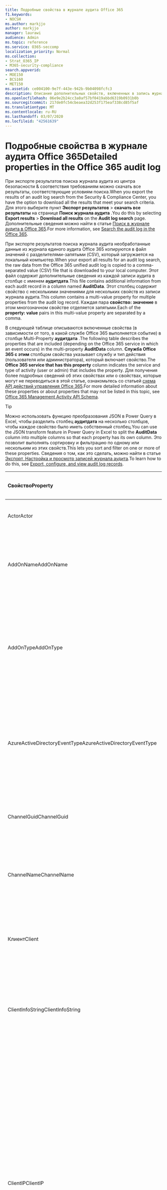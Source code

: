```yaml
---
title: Подробные свойства в журнале аудита Office 365
f1.keywords:
- NOCSH
ms.author: markjjo
author: markjjo
manager: laurawi
audience: Admin
ms.topic: reference
ms.service: O365-seccomp
localization_priority: Normal
ms.collection:
- Strat_O365_IP
- M365-security-compliance
search.appverid:
- MOE150
- BCS160
- MET150
ms.assetid: ce004100-9e7f-443e-942b-9b04098fcfc3
description: Описание дополнительных свойств, включенных в запись журнала аудита Office 365.
ms.openlocfilehash: 06e9e2b24cc3a0af57bf0419abbd6319b0931b0b
ms.sourcegitcommit: 217de0fc54cbeaea32d253f175eaf338cd85f5af
ms.translationtype: MT
ms.contentlocale: ru-RU
ms.lasthandoff: 03/07/2020
ms.locfileid: "42561639"
---
```

# <a name="detailed-properties-in-the-office-365-audit-log"></a><span data-ttu-id="5aa29-103">Подробные свойства в журнале аудита Office 365</span><span class="sxs-lookup"><span data-stu-id="5aa29-103">Detailed properties in the Office 365 audit log</span></span>

<span data-ttu-id="5aa29-104">При экспорте результатов поиска журнала аудита из центра безопасности & соответствия требованиям можно скачать все результаты, соответствующие условиям поиска.</span><span class="sxs-lookup"><span data-stu-id="5aa29-104">When you export the results of an audit log search from the Security & Compliance Center, you have the option to download all the results that meet your search criteria.</span></span> <span data-ttu-id="5aa29-105">Для этого выберите пункт **Экспорт результатов** \> **скачать все результаты** на странице **Поиск журнала аудита** .</span><span class="sxs-lookup"><span data-stu-id="5aa29-105">You do this by selecting **Export results** \> **Download all results** on the **Audit log search** page.</span></span> <span data-ttu-id="5aa29-106">Дополнительные сведения можно найти в статье [Поиск в журнале аудита в Office 365](search-the-audit-log-in-security-and-compliance.md).</span><span class="sxs-lookup"><span data-stu-id="5aa29-106">For more information, see [Search the audit log in the Office 365](search-the-audit-log-in-security-and-compliance.md).</span></span>
  
 <span data-ttu-id="5aa29-107">При экспорте результатов поиска журнала аудита необработанные данные из журнала единого аудита Office 365 копируются в файл значений с разделителями-запятыми (CSV), который загружается на локальный компьютер.</span><span class="sxs-lookup"><span data-stu-id="5aa29-107">When your export all results for an audit log search, the raw data from the Office 365 unified audit log is copied to a comma-separated value (CSV) file that is downloaded to your local computer.</span></span> <span data-ttu-id="5aa29-108">Этот файл содержит дополнительные сведения из каждой записи аудита в столбце с именем **аудитдата**.</span><span class="sxs-lookup"><span data-stu-id="5aa29-108">This file contains additional information from each audit record in a column named **AuditData**.</span></span> <span data-ttu-id="5aa29-109">Этот столбец содержит свойство с несколькими значениями для нескольких свойств из записи журнала аудита.</span><span class="sxs-lookup"><span data-stu-id="5aa29-109">This column contains a multi-value property for multiple properties from the audit log record.</span></span> <span data-ttu-id="5aa29-110">Каждая пара **свойство: значение** в этом многозначном свойстве отделяется запятыми.</span><span class="sxs-lookup"><span data-stu-id="5aa29-110">Each of the **property: value** pairs in this multi-value property are separated by a comma.</span></span> 
  
<span data-ttu-id="5aa29-111">В следующей таблице описываются включенные свойства (в зависимости от того, в какой службе Office 365 выполняется событие) в столбце Multi-Property **аудитдата** .</span><span class="sxs-lookup"><span data-stu-id="5aa29-111">The following table describes the properties that are included (depending on the Office 365 service in which an event occurs) in the multi-property **AuditData** column.</span></span> <span data-ttu-id="5aa29-112">**Служба Office 365 с этим** столбцом свойства указывает службу и тип действия (пользователя или администратора), который включает свойство.</span><span class="sxs-lookup"><span data-stu-id="5aa29-112">The **Office 365 service that has this property** column indicates the service and type of activity (user or admin) that includes the property.</span></span> <span data-ttu-id="5aa29-113">Для получения более подробных сведений об этих свойствах или о свойствах, которые могут не переводиться в этой статье, ознакомьтесь со статьей [схема API действий управления Office 365](https://go.microsoft.com/fwlink/p/?LinkId=717993).</span><span class="sxs-lookup"><span data-stu-id="5aa29-113">For more detailed information about these properties or about properties that may not be listed in this topic, see [Office 365 Management Activity API Schema](https://go.microsoft.com/fwlink/p/?LinkId=717993).</span></span>
  
> [!TIP]
> <span data-ttu-id="5aa29-114">Можно использовать функцию преобразования JSON в Power Query в Excel, чтобы разделить столбец **аудитдата** на несколько столбцов, чтобы каждое свойство было иметь собственный столбец.</span><span class="sxs-lookup"><span data-stu-id="5aa29-114">You can use the JSON transform feature in Power Query in Excel to split the **AuditData** column into multiple columns so that each property has its own column.</span></span> <span data-ttu-id="5aa29-115">Это позволит выполнять сортировку и фильтрацию по одному или нескольким из этих свойств.</span><span class="sxs-lookup"><span data-stu-id="5aa29-115">This lets you sort and filter on one or more of these properties.</span></span> <span data-ttu-id="5aa29-116">Сведения о том, как это сделать, можно найти в статье [Экспорт, Настройка и просмотр записей журнала аудита](export-view-audit-log-records.md).</span><span class="sxs-lookup"><span data-stu-id="5aa29-116">To learn how to do this, see [Export, configure, and view audit log records](export-view-audit-log-records.md).</span></span> 
  
|<span data-ttu-id="5aa29-117">**Свойство**</span><span class="sxs-lookup"><span data-stu-id="5aa29-117">**Property**</span></span>|<span data-ttu-id="5aa29-118">**Описание**</span><span class="sxs-lookup"><span data-stu-id="5aa29-118">**Description**</span></span>|<span data-ttu-id="5aa29-119">**Служба Office 365 с этим свойством**</span><span class="sxs-lookup"><span data-stu-id="5aa29-119">**Office 365 service that has this property**</span></span>|
|:-----|:-----|:-----|
|<span data-ttu-id="5aa29-120">Actor</span><span class="sxs-lookup"><span data-stu-id="5aa29-120">Actor</span></span>|<span data-ttu-id="5aa29-121">Учетная запись пользователя или службы, которая выполнила действие.</span><span class="sxs-lookup"><span data-stu-id="5aa29-121">The user or service account that performed the action.</span></span>|<span data-ttu-id="5aa29-122">Azure Active Directory</span><span class="sxs-lookup"><span data-stu-id="5aa29-122">Azure Active Directory</span></span>|
|<span data-ttu-id="5aa29-123">AddOnName</span><span class="sxs-lookup"><span data-stu-id="5aa29-123">AddOnName</span></span>|<span data-ttu-id="5aa29-124">Имя надстройки, которая была добавлена, удалена или обновлена в команде.</span><span class="sxs-lookup"><span data-stu-id="5aa29-124">The name of an add-on that was added, removed, or updated in a team.</span></span> <span data-ttu-id="5aa29-125">Тип надстроек в Microsoft Teams — это Bot, соединитель или вкладка.</span><span class="sxs-lookup"><span data-stu-id="5aa29-125">The type of add-ons in Microsoft Teams is a bot, a connector, or a tab.</span></span>|<span data-ttu-id="5aa29-126">Microsoft Teams</span><span class="sxs-lookup"><span data-stu-id="5aa29-126">Microsoft Teams</span></span>|
|<span data-ttu-id="5aa29-127">AddOnType</span><span class="sxs-lookup"><span data-stu-id="5aa29-127">AddOnType</span></span>|<span data-ttu-id="5aa29-128">Тип надстройки, которая была добавлена, удалена или обновлена в команде.</span><span class="sxs-lookup"><span data-stu-id="5aa29-128">The type of an add-on that was added, removed, or updated in a team.</span></span> <span data-ttu-id="5aa29-129">Следующие значения указывают тип надстройки.</span><span class="sxs-lookup"><span data-stu-id="5aa29-129">The following values indicate the type of add-on.</span></span>  <br/> <span data-ttu-id="5aa29-130">**1** — указывает на Bot.</span><span class="sxs-lookup"><span data-stu-id="5aa29-130">**1** - Indicates a bot.</span></span><br/> <span data-ttu-id="5aa29-131">**2** — указывает на соединитель.</span><span class="sxs-lookup"><span data-stu-id="5aa29-131">**2** - Indicates a connector.</span></span><br/> <span data-ttu-id="5aa29-132">**3** — указывает на вкладку.</span><span class="sxs-lookup"><span data-stu-id="5aa29-132">**3** - Indicates a tab.</span></span>|<span data-ttu-id="5aa29-133">Microsoft Teams</span><span class="sxs-lookup"><span data-stu-id="5aa29-133">Microsoft Teams</span></span>|
|<span data-ttu-id="5aa29-134">AzureActiveDirectoryEventType</span><span class="sxs-lookup"><span data-stu-id="5aa29-134">AzureActiveDirectoryEventType</span></span>|<span data-ttu-id="5aa29-135">Тип события Azure Active Directory.</span><span class="sxs-lookup"><span data-stu-id="5aa29-135">The type of Azure Active Directory event.</span></span> <span data-ttu-id="5aa29-136">Следующие значения указывают тип события.</span><span class="sxs-lookup"><span data-stu-id="5aa29-136">The following values indicate the type of event.</span></span>  <br/> <span data-ttu-id="5aa29-137">**0** — указывает на событие входа в учетную запись.</span><span class="sxs-lookup"><span data-stu-id="5aa29-137">**0** - Indicates an account login event.</span></span><br/> <span data-ttu-id="5aa29-138">**1** — указывает на событие безопасности приложения Azure.</span><span class="sxs-lookup"><span data-stu-id="5aa29-138">**1** - Indicates an Azure application security event.</span></span>|<span data-ttu-id="5aa29-139">Azure Active Directory</span><span class="sxs-lookup"><span data-stu-id="5aa29-139">Azure Active Directory</span></span>|
|<span data-ttu-id="5aa29-140">ChannelGuid</span><span class="sxs-lookup"><span data-stu-id="5aa29-140">ChannelGuid</span></span>|<span data-ttu-id="5aa29-141">Идентификатор канала Microsoft Teams.</span><span class="sxs-lookup"><span data-stu-id="5aa29-141">The ID of a Microsoft Teams channel.</span></span> <span data-ttu-id="5aa29-142">Команда, в которой находится канал, определена свойствами **теамнаме** и **теамгуид** .</span><span class="sxs-lookup"><span data-stu-id="5aa29-142">The team that the channel is located in is identified by the **TeamName** and **TeamGuid** properties.</span></span>|<span data-ttu-id="5aa29-143">Microsoft Teams</span><span class="sxs-lookup"><span data-stu-id="5aa29-143">Microsoft Teams</span></span>|
|<span data-ttu-id="5aa29-144">ChannelName</span><span class="sxs-lookup"><span data-stu-id="5aa29-144">ChannelName</span></span>|<span data-ttu-id="5aa29-145">Имя канала Microsoft Teams.</span><span class="sxs-lookup"><span data-stu-id="5aa29-145">The name of a Microsoft Teams channel.</span></span> <span data-ttu-id="5aa29-146">Команда, в которой находится канал, определена свойствами **теамнаме** и **теамгуид** .</span><span class="sxs-lookup"><span data-stu-id="5aa29-146">The team that the channel is located in is identified by the **TeamName** and **TeamGuid** properties.</span></span>|<span data-ttu-id="5aa29-147">Microsoft Teams</span><span class="sxs-lookup"><span data-stu-id="5aa29-147">Microsoft Teams</span></span>|
|<span data-ttu-id="5aa29-148">Клиент</span><span class="sxs-lookup"><span data-stu-id="5aa29-148">Client</span></span>|<span data-ttu-id="5aa29-149">Клиентское устройство, ОС устройства и браузер устройства, используемый для события входа (например, Nokia Lumia 920; Windows Phone 8; IE Mobile 11).</span><span class="sxs-lookup"><span data-stu-id="5aa29-149">The client device, the device OS, and the device browser used for the login event (for example, Nokia Lumia 920; Windows Phone 8; IE Mobile 11).</span></span>|<span data-ttu-id="5aa29-150">Azure Active Directory</span><span class="sxs-lookup"><span data-stu-id="5aa29-150">Azure Active Directory</span></span>|
|<span data-ttu-id="5aa29-151">ClientInfoString</span><span class="sxs-lookup"><span data-stu-id="5aa29-151">ClientInfoString</span></span>|<span data-ttu-id="5aa29-152">Сведения о почтовом клиенте, который использовался для выполнения операции (например, версия браузера, версия Outlook и сведения о мобильном устройстве)</span><span class="sxs-lookup"><span data-stu-id="5aa29-152">Information about the email client that was used to perform the operation, such as a browser version, Outlook version, and mobile device information</span></span>|<span data-ttu-id="5aa29-153">Exchange (действие почтового ящика)</span><span class="sxs-lookup"><span data-stu-id="5aa29-153">Exchange (mailbox activity)</span></span>|
|<span data-ttu-id="5aa29-154">ClientIP</span><span class="sxs-lookup"><span data-stu-id="5aa29-154">ClientIP</span></span>|<span data-ttu-id="5aa29-155">IP-адрес устройства, которое использовалось при регистрации действия в журнале.</span><span class="sxs-lookup"><span data-stu-id="5aa29-155">The IP address of the device that was used when the activity was logged.</span></span> <span data-ttu-id="5aa29-156">IP-адрес отображается в формате адреса IPv4 или IPv6.</span><span class="sxs-lookup"><span data-stu-id="5aa29-156">The IP address is displayed in either an IPv4 or IPv6 address format.</span></span><br/><br/> <span data-ttu-id="5aa29-157">Для некоторых служб значение, отображаемое в этом свойстве, может быть IP-адресом доверенного приложения (например, веб-приложений Office), обращающегося в службу от имени пользователя, а не IP-адресом устройства пользователя, выполнившего действие.</span><span class="sxs-lookup"><span data-stu-id="5aa29-157">For some services, the value displayed in this property might be the IP address for a trusted application (for example, Office on the web apps) calling into the service on behalf of a user and not the IP address of the device used by person who performed the activity.</span></span> <br/><br/><span data-ttu-id="5aa29-158">Кроме того, для действий администратора (или действий, выполняемых системной учетной записью) для событий, связанных с Azure Active Directory, этот IP-адрес не записывается `null`, а свойство клиентип имеет значение.</span><span class="sxs-lookup"><span data-stu-id="5aa29-158">Also, for admin activity (or activity performed by a system account) for Azure Active Directory-related events, the IP address isn't logged and the value for the ClientIP property is `null`.</span></span> |<span data-ttu-id="5aa29-159">Azure Active Directory, Exchange, SharePoint</span><span class="sxs-lookup"><span data-stu-id="5aa29-159">Azure Active Directory, Exchange, SharePoint</span></span>|
|<span data-ttu-id="5aa29-160">CreationTime</span><span class="sxs-lookup"><span data-stu-id="5aa29-160">CreationTime</span></span>|<span data-ttu-id="5aa29-161">Дата и время выполнения действия пользователем в формате UTC.</span><span class="sxs-lookup"><span data-stu-id="5aa29-161">The date and time in Coordinated Universal Time (UTC) when the user performed the activity.</span></span>|<span data-ttu-id="5aa29-162">Все</span><span class="sxs-lookup"><span data-stu-id="5aa29-162">All</span></span>|
|<span data-ttu-id="5aa29-163">DestinationFileExtension</span><span class="sxs-lookup"><span data-stu-id="5aa29-163">DestinationFileExtension</span></span>|<span data-ttu-id="5aa29-164">Расширение скопированного или перемещенного файла.</span><span class="sxs-lookup"><span data-stu-id="5aa29-164">The file extension of a file that is copied or moved.</span></span> <span data-ttu-id="5aa29-165">Это свойство отображается только для действий пользователя Филекопиед и Филемовед.</span><span class="sxs-lookup"><span data-stu-id="5aa29-165">This property is displayed only for the FileCopied and FileMoved user activities.</span></span>|<span data-ttu-id="5aa29-166">SharePoint</span><span class="sxs-lookup"><span data-stu-id="5aa29-166">SharePoint</span></span>|
|<span data-ttu-id="5aa29-167">DestinationFileName</span><span class="sxs-lookup"><span data-stu-id="5aa29-167">DestinationFileName</span></span>|<span data-ttu-id="5aa29-168">Имя файла копируется или перемещается.</span><span class="sxs-lookup"><span data-stu-id="5aa29-168">The name of the file is copied or moved.</span></span> <span data-ttu-id="5aa29-169">Это свойство отображается только для действий Филекопиед и Филемовед.</span><span class="sxs-lookup"><span data-stu-id="5aa29-169">This property is displayed only for the FileCopied and FileMoved actions.</span></span>|<span data-ttu-id="5aa29-170">SharePoint</span><span class="sxs-lookup"><span data-stu-id="5aa29-170">SharePoint</span></span>|
|<span data-ttu-id="5aa29-171">DestinationRelativeUrl</span><span class="sxs-lookup"><span data-stu-id="5aa29-171">DestinationRelativeUrl</span></span>|<span data-ttu-id="5aa29-172">URL-адрес конечной папки, в которую копируется или перемещается файл.</span><span class="sxs-lookup"><span data-stu-id="5aa29-172">The URL of the destination folder where a file is copied or moved.</span></span> <span data-ttu-id="5aa29-173">Сочетание значений для свойства **SiteUrl**, **дестинатионрелативеурл**и **Дестинатионфиленаме** совпадает со значением свойства **ObjectID** , которое представляет собой полный путь к файлу, который был скопирован.</span><span class="sxs-lookup"><span data-stu-id="5aa29-173">The combination of the values for the **SiteURL**, the **DestinationRelativeURL**, and the **DestinationFileName** property is the same as the value for the **ObjectID** property, which is the full path name for the file that was copied.</span></span> <span data-ttu-id="5aa29-174">Это свойство отображается только для действий пользователя Филекопиед и Филемовед.</span><span class="sxs-lookup"><span data-stu-id="5aa29-174">This property is displayed only for the FileCopied and FileMoved user activities.</span></span>|<span data-ttu-id="5aa29-175">SharePoint</span><span class="sxs-lookup"><span data-stu-id="5aa29-175">SharePoint</span></span>|
|<span data-ttu-id="5aa29-176">EventSource</span><span class="sxs-lookup"><span data-stu-id="5aa29-176">EventSource</span></span>|<span data-ttu-id="5aa29-177">Определяет, произошло ли событие в SharePoint.</span><span class="sxs-lookup"><span data-stu-id="5aa29-177">Identifies that an event occurred in SharePoint.</span></span> <span data-ttu-id="5aa29-178">Возможные значения: **SharePoint** и **ObjectModel**.</span><span class="sxs-lookup"><span data-stu-id="5aa29-178">Possible values are **SharePoint** and **ObjectModel**.</span></span>|<span data-ttu-id="5aa29-179">SharePoint</span><span class="sxs-lookup"><span data-stu-id="5aa29-179">SharePoint</span></span>|
|<span data-ttu-id="5aa29-180">ExternalAccess</span><span class="sxs-lookup"><span data-stu-id="5aa29-180">ExternalAccess</span></span>|<span data-ttu-id="5aa29-181">Для действий администратора Exchange указывает, был ли командлет запущен пользователем в Организации, сотрудником центра обработки данных Майкрософт или учетной записью службы центра обработки данных или полномочным администратором.</span><span class="sxs-lookup"><span data-stu-id="5aa29-181">For Exchange admin activity, specifies whether the cmdlet was run by a user in your organization, by Microsoft datacenter personnel or a datacenter service account, or by a delegated administrator.</span></span> <span data-ttu-id="5aa29-182">Значение **False** означает, что командлет был запущен пользователем в вашей организации.</span><span class="sxs-lookup"><span data-stu-id="5aa29-182">The value **False** indicates that the cmdlet was run by someone in your organization.</span></span> <span data-ttu-id="5aa29-183">Значение **True** значит, что командлет запустили сотрудник центра данных Майкрософт, учетная запись службы центра данных или полномочный администратор.</span><span class="sxs-lookup"><span data-stu-id="5aa29-183">The value **True** indicates that the cmdlet was run by datacenter personnel, a datacenter service account, or a delegated administrator.</span></span>  <br/> <span data-ttu-id="5aa29-184">Для действия почтовых ящиков Exchange указывает, был ли доступ к почтовому ящику пользователю за пресроком вашей организации.</span><span class="sxs-lookup"><span data-stu-id="5aa29-184">For Exchange mailbox activity, specifies whether a mailbox was accessed by a user outside your organization.</span></span>|<span data-ttu-id="5aa29-185">Exchange</span><span class="sxs-lookup"><span data-stu-id="5aa29-185">Exchange</span></span>|
|<span data-ttu-id="5aa29-186">ExtendedProperties</span><span class="sxs-lookup"><span data-stu-id="5aa29-186">ExtendedProperties</span></span>|<span data-ttu-id="5aa29-187">Расширенные свойства для события Azure Active Directory.</span><span class="sxs-lookup"><span data-stu-id="5aa29-187">The extended properties for an Azure Active Directory event.</span></span>|<span data-ttu-id="5aa29-188">Azure Active Directory</span><span class="sxs-lookup"><span data-stu-id="5aa29-188">Azure Active Directory</span></span>|
|<span data-ttu-id="5aa29-189">ID</span><span class="sxs-lookup"><span data-stu-id="5aa29-189">ID</span></span>|<span data-ttu-id="5aa29-190">Идентификатор записи отчета.</span><span class="sxs-lookup"><span data-stu-id="5aa29-190">The ID of the report entry.</span></span> <span data-ttu-id="5aa29-191">ИДЕНТИФИКАТОР уникально идентифицирует запись отчета.</span><span class="sxs-lookup"><span data-stu-id="5aa29-191">The ID uniquely identifies the report entry.</span></span>|<span data-ttu-id="5aa29-192">Все</span><span class="sxs-lookup"><span data-stu-id="5aa29-192">All</span></span>|
|<span data-ttu-id="5aa29-193">InternalLogonType</span><span class="sxs-lookup"><span data-stu-id="5aa29-193">InternalLogonType</span></span>|<span data-ttu-id="5aa29-194">Зарезервировано для внутреннего использования.</span><span class="sxs-lookup"><span data-stu-id="5aa29-194">Reserved for internal use.</span></span>|<span data-ttu-id="5aa29-195">Exchange (действие почтового ящика)</span><span class="sxs-lookup"><span data-stu-id="5aa29-195">Exchange (mailbox activity)</span></span>|
|<span data-ttu-id="5aa29-196">ItemType</span><span class="sxs-lookup"><span data-stu-id="5aa29-196">ItemType</span></span>|<span data-ttu-id="5aa29-197">Тип объекта, который был открыт или изменен.</span><span class="sxs-lookup"><span data-stu-id="5aa29-197">The type of object that was accessed or modified.</span></span> <span data-ttu-id="5aa29-198">Возможные значения: **файл**, **Папка**, **веб**, **сайт**, **клиент**и **DocumentLibrary**.</span><span class="sxs-lookup"><span data-stu-id="5aa29-198">Possible values include **File**, **Folder**, **Web**, **Site**, **Tenant**, and **DocumentLibrary**.</span></span>|<span data-ttu-id="5aa29-199">SharePoint</span><span class="sxs-lookup"><span data-stu-id="5aa29-199">SharePoint</span></span>|
|<span data-ttu-id="5aa29-200">LoginStatus</span><span class="sxs-lookup"><span data-stu-id="5aa29-200">LoginStatus</span></span>|<span data-ttu-id="5aa29-201">Определяет ошибки входа в систему, которые могут быть выполнены.</span><span class="sxs-lookup"><span data-stu-id="5aa29-201">Identifies login failures that might have occurred.</span></span>|<span data-ttu-id="5aa29-202">Azure Active Directory</span><span class="sxs-lookup"><span data-stu-id="5aa29-202">Azure Active Directory</span></span>|
|<span data-ttu-id="5aa29-203">LogonType</span><span class="sxs-lookup"><span data-stu-id="5aa29-203">LogonType</span></span>|<span data-ttu-id="5aa29-204">Тип доступа к почтовому ящику.</span><span class="sxs-lookup"><span data-stu-id="5aa29-204">The type of mailbox access.</span></span> <span data-ttu-id="5aa29-205">Следующие значения указывают тип пользователя, получившего доступ к почтовому ящику.</span><span class="sxs-lookup"><span data-stu-id="5aa29-205">The following values indicate the type of user who accessed the mailbox.</span></span>  <br/><br/> <span data-ttu-id="5aa29-206">**0** — указывает на владельца почтового ящика.</span><span class="sxs-lookup"><span data-stu-id="5aa29-206">**0** - Indicates a mailbox owner.</span></span><br/> <span data-ttu-id="5aa29-207">**1** — указывает на администратора.</span><span class="sxs-lookup"><span data-stu-id="5aa29-207">**1** - Indicates an administrator.</span></span><br/> <span data-ttu-id="5aa29-208">**2** — указывает на делегат.</span><span class="sxs-lookup"><span data-stu-id="5aa29-208">**2** - Indicates a delegate.</span></span> <br/><span data-ttu-id="5aa29-209">**3** — указывает транспортную службу в центре обработки данных Майкрософт.</span><span class="sxs-lookup"><span data-stu-id="5aa29-209">**3** - Indicates the transport service in the Microsoft datacenter.</span></span><br/> <span data-ttu-id="5aa29-210">**4** — указывает учетную запись службы в центре обработки данных Майкрософт.</span><span class="sxs-lookup"><span data-stu-id="5aa29-210">**4** - Indicates a   service account in the Microsoft datacenter.</span></span> <br/><span data-ttu-id="5aa29-211">**6** указывает на делегированного администратора.</span><span class="sxs-lookup"><span data-stu-id="5aa29-211">**6** - Indicates a delegated administrator.</span></span>|<span data-ttu-id="5aa29-212">Exchange (действие почтового ящика)</span><span class="sxs-lookup"><span data-stu-id="5aa29-212">Exchange (mailbox activity)</span></span>|
|<span data-ttu-id="5aa29-213">MailboxGuid</span><span class="sxs-lookup"><span data-stu-id="5aa29-213">MailboxGuid</span></span>|<span data-ttu-id="5aa29-214">GUID почтового ящика Exchange, к которому получен доступ.</span><span class="sxs-lookup"><span data-stu-id="5aa29-214">The Exchange GUID of the mailbox that was accessed.</span></span>|<span data-ttu-id="5aa29-215">Exchange (действие почтового ящика)</span><span class="sxs-lookup"><span data-stu-id="5aa29-215">Exchange (mailbox activity)</span></span>|
|<span data-ttu-id="5aa29-216">MailboxOwnerUPN</span><span class="sxs-lookup"><span data-stu-id="5aa29-216">MailboxOwnerUPN</span></span>|<span data-ttu-id="5aa29-217">Адрес электронной почты пользователя, владеющего почтовым ящиком, к которому получен доступ.</span><span class="sxs-lookup"><span data-stu-id="5aa29-217">The email address of the person who owns the mailbox that was accessed.</span></span>|<span data-ttu-id="5aa29-218">Exchange (действие почтового ящика)</span><span class="sxs-lookup"><span data-stu-id="5aa29-218">Exchange (mailbox activity)</span></span>|
|<span data-ttu-id="5aa29-219">"Участники"</span><span class="sxs-lookup"><span data-stu-id="5aa29-219">Members</span></span>|<span data-ttu-id="5aa29-220">Список пользователей, которые были добавлены в команду или удалены из нее.</span><span class="sxs-lookup"><span data-stu-id="5aa29-220">Lists the users that have been added or removed from a team.</span></span> <span data-ttu-id="5aa29-221">Перечисленные ниже значения указывают на тип роли, назначенной пользователю.</span><span class="sxs-lookup"><span data-stu-id="5aa29-221">The following values indicate the Role type assigned to the user.</span></span>  <br/><br/> <span data-ttu-id="5aa29-222">**1** — указывает на роль владельца.</span><span class="sxs-lookup"><span data-stu-id="5aa29-222">**1** - Indicates  the Owner role.</span></span><br/> <span data-ttu-id="5aa29-223">**2** — указывает на роль "Участник".</span><span class="sxs-lookup"><span data-stu-id="5aa29-223">**2** - Indicates the Member role.</span></span><br/> <span data-ttu-id="5aa29-224">**3** — указывает на роль "Гость".</span><span class="sxs-lookup"><span data-stu-id="5aa29-224">**3** - Indicates the Guest role.</span></span> <br/><br/><span data-ttu-id="5aa29-225">Свойство Members также включает название организации и адрес электронной почты участника.</span><span class="sxs-lookup"><span data-stu-id="5aa29-225">The Members property also includes the name of your organization, and the member's email address.</span></span>|<span data-ttu-id="5aa29-226">Microsoft Teams</span><span class="sxs-lookup"><span data-stu-id="5aa29-226">Microsoft Teams</span></span>|
|<span data-ttu-id="5aa29-227">ModifiedProperties (имя, NewValue, OldValue)</span><span class="sxs-lookup"><span data-stu-id="5aa29-227">ModifiedProperties (Name, NewValue, OldValue)</span></span>|<span data-ttu-id="5aa29-228">Это свойство включается для действий администратора, таких как добавление пользователя в качестве участника сайта или члена группы администраторов семейства веб-сайтов.</span><span class="sxs-lookup"><span data-stu-id="5aa29-228">The property is included for admin events, such as adding a user as a member of a site or a site collection admin group.</span></span> <span data-ttu-id="5aa29-229">Свойство включает имя измененного свойства (например, "Группа администраторов сайта") нового значения свойства Modified (например, пользователя, добавленного в качестве администратора сайта, а также предыдущее значение измененного объекта.</span><span class="sxs-lookup"><span data-stu-id="5aa29-229">The property includes the name of the property that was modified (for example, the Site Admin group) the new value of the modified property (such the user who was added as a site admin, and the previous value of the modified object.</span></span>|<span data-ttu-id="5aa29-230">Все (действия администратора)</span><span class="sxs-lookup"><span data-stu-id="5aa29-230">All (admin activity)</span></span>|
|<span data-ttu-id="5aa29-231">ObjectId</span><span class="sxs-lookup"><span data-stu-id="5aa29-231">ObjectId</span></span>|<span data-ttu-id="5aa29-232">Что касается ведения журнала аудита действий администратора Exchange, это имя объекта, измененного командлетом.</span><span class="sxs-lookup"><span data-stu-id="5aa29-232">For Exchange admin audit logging, the name of the object that was modified by the cmdlet.</span></span>  <br/> <span data-ttu-id="5aa29-233">Для действия SharePoint — полный URL-путь к файлу или папке, к которым обращается пользователь.</span><span class="sxs-lookup"><span data-stu-id="5aa29-233">For SharePoint activity, the full URL path name of the file or folder accessed by a user.</span></span>  <br/> <span data-ttu-id="5aa29-234">Для действия Azure AD введите имя учетной записи пользователя, которая была изменена.</span><span class="sxs-lookup"><span data-stu-id="5aa29-234">For Azure AD activity, the name of the user account that was modified.</span></span>|<span data-ttu-id="5aa29-235">Все</span><span class="sxs-lookup"><span data-stu-id="5aa29-235">All</span></span>|
|<span data-ttu-id="5aa29-236">Операция</span><span class="sxs-lookup"><span data-stu-id="5aa29-236">Operation</span></span>|<span data-ttu-id="5aa29-237">Название действия пользователя или администратора.</span><span class="sxs-lookup"><span data-stu-id="5aa29-237">The name of the user or admin activity.</span></span> <span data-ttu-id="5aa29-238">Значение этого свойства соответствует значению, выбранному в раскрывающемся списке " **действия** ".</span><span class="sxs-lookup"><span data-stu-id="5aa29-238">The value of this property corresponds to the value that was selected in the **Activities** drop down list.</span></span> <span data-ttu-id="5aa29-239">Если выбран параметр **Показать результаты для всех действий** , отчет будет включать записи для всех действий пользователя и администратора для всех служб.</span><span class="sxs-lookup"><span data-stu-id="5aa29-239">If **Show results for all activities** was selected, the report will included entries for all user and admin activities for all services.</span></span> <span data-ttu-id="5aa29-240">Описание операций и действий, регистрируемых в журнале аудита Office 365, приведено на вкладке "действия при **аудите** " в разделе [Поиск в журнале аудита в Office 365](search-the-audit-log-in-security-and-compliance.md).</span><span class="sxs-lookup"><span data-stu-id="5aa29-240">For a description of the operations/activities that are logged in the Office 365 audit log, see the **Audited activities** tab in [Search the audit log in the Office 365](search-the-audit-log-in-security-and-compliance.md).</span></span>  <br/> <span data-ttu-id="5aa29-241">Что касается действий администратора Exchange, это свойство определяет имя запущенного командлета.</span><span class="sxs-lookup"><span data-stu-id="5aa29-241">For Exchange admin activity, this property identifies the name of the cmdlet that was run.</span></span>|<span data-ttu-id="5aa29-242">Все</span><span class="sxs-lookup"><span data-stu-id="5aa29-242">All</span></span>|
|<span data-ttu-id="5aa29-243">OrganizationId</span><span class="sxs-lookup"><span data-stu-id="5aa29-243">OrganizationId</span></span>|<span data-ttu-id="5aa29-244">GUID организации Office 365.</span><span class="sxs-lookup"><span data-stu-id="5aa29-244">The GUID for your Office 365 organization.</span></span>|<span data-ttu-id="5aa29-245">Все</span><span class="sxs-lookup"><span data-stu-id="5aa29-245">All</span></span>|
|<span data-ttu-id="5aa29-246">Путь</span><span class="sxs-lookup"><span data-stu-id="5aa29-246">Path</span></span>|<span data-ttu-id="5aa29-247">Имя папки почтового ящика, где расположено сообщение, к которому получен доступ.</span><span class="sxs-lookup"><span data-stu-id="5aa29-247">The name of the mailbox folder where the message that was accessed is located.</span></span> <span data-ttu-id="5aa29-248">Это свойство также определяет папку, в которую создается или копируется или перемещается сообщение.</span><span class="sxs-lookup"><span data-stu-id="5aa29-248">This property also identifies the folder a where a message is created in or copied/moved to.</span></span>|<span data-ttu-id="5aa29-249">Exchange (действие почтового ящика)</span><span class="sxs-lookup"><span data-stu-id="5aa29-249">Exchange (mailbox activity)</span></span>|
|<span data-ttu-id="5aa29-250">Параметры</span><span class="sxs-lookup"><span data-stu-id="5aa29-250">Parameters</span></span>|<span data-ttu-id="5aa29-251">Для действий администратора Exchange — имя и значение для всех параметров, которые использовались с командлетом, указанным в свойстве Operation.</span><span class="sxs-lookup"><span data-stu-id="5aa29-251">For Exchange admin activity, the name and value for all parameters that were used with the cmdlet that is identified in the Operation property.</span></span>|<span data-ttu-id="5aa29-252">Exchange (действия администратора)</span><span class="sxs-lookup"><span data-stu-id="5aa29-252">Exchange (admin activity)</span></span>|
|<span data-ttu-id="5aa29-253">RecordType</span><span class="sxs-lookup"><span data-stu-id="5aa29-253">RecordType</span></span>|<span data-ttu-id="5aa29-254">Тип операции, указанный в записи.</span><span class="sxs-lookup"><span data-stu-id="5aa29-254">The type of operation indicated by the record.</span></span> <span data-ttu-id="5aa29-255">Следующие значения указывают тип записи.</span><span class="sxs-lookup"><span data-stu-id="5aa29-255">The following values indicate the record type.</span></span>  <br/><br/> <span data-ttu-id="5aa29-256">**1** — указывает запись из журнала аудита администратора Exchange.</span><span class="sxs-lookup"><span data-stu-id="5aa29-256">**1** - Indicates a record from the  Exchange  admin audit log.</span></span> <br/><span data-ttu-id="5aa29-257">**2** — указывает запись в журнале аудита почтовых ящиков Exchange для операции, выполняемой с одним элементом почтового ящика.</span><span class="sxs-lookup"><span data-stu-id="5aa29-257">**2** - Indicates a record from the  Exchange  mailbox audit log for an operation performed on a singled mailbox item.</span></span> <br/><span data-ttu-id="5aa29-258">**3** — также указывает запись из журнала аудита почтовых ящиков Exchange.</span><span class="sxs-lookup"><span data-stu-id="5aa29-258">**3** - Also indicates a record from the  Exchange  mailbox audit log.</span></span> <span data-ttu-id="5aa29-259">Этот тип записи указывает на то, что операция была выполнена над несколькими элементами в исходном почтовом ящике (например, перемещение нескольких элементов в папку "Удаленные" или окончательное удаление нескольких элементов).</span><span class="sxs-lookup"><span data-stu-id="5aa29-259">This record type indicates that the operation was performed on multiple items in the source mailbox (such as moving multiple items to the Deleted Items folder or permanently deleting multiple items).</span></span> <br/><span data-ttu-id="5aa29-260">**4** — указывает на работу администратора сайта в SharePoint, например администратора или пользователя, который назначает разрешения для сайта.</span><span class="sxs-lookup"><span data-stu-id="5aa29-260">**4** - Indicates a site admin operation in SharePoint, such as an administrator or user assigning permissions to a site.</span></span> <br/><span data-ttu-id="5aa29-261">**6** — обозначает операцию, связанную с файлами или папками в SharePoint, например пользователь, просматривающий или изменяющий файл.</span><span class="sxs-lookup"><span data-stu-id="5aa29-261">**6** - Indicates a file or folder-related operation in SharePoint, such as a user viewing or modifying a file.</span></span> <br/><span data-ttu-id="5aa29-262">**8** — указывает на административную операцию, выполняемую в Azure Active Directory.</span><span class="sxs-lookup"><span data-stu-id="5aa29-262">**8** - Indicates an admin operation performed in Azure Active Directory.</span></span> <br/><span data-ttu-id="5aa29-263">**9** — указывает на события входа в OrgID в Azure Active Directory.</span><span class="sxs-lookup"><span data-stu-id="5aa29-263">**9** - Indicates  OrgId logon events in Azure Active Directory.</span></span> <span data-ttu-id="5aa29-264">Этот тип записи устарел.</span><span class="sxs-lookup"><span data-stu-id="5aa29-264">This record type is being deprecated.</span></span> <br/><span data-ttu-id="5aa29-265">**10** — обозначает события командлетов безопасности, которые были выполнены персоналом Майкрософт в центре обработки данных.</span><span class="sxs-lookup"><span data-stu-id="5aa29-265">**10** - Indicates security cmdlet events that were performed by Microsoft personnel in the data center.</span></span> <br/><span data-ttu-id="5aa29-266">**11** — события защиты от потери данных (DLP) в SharePoint.</span><span class="sxs-lookup"><span data-stu-id="5aa29-266">**11** - Indicates Data loss protection (DLP) events in SharePoint.</span></span><br/> <span data-ttu-id="5aa29-267">**12** — обозначает события Sway.</span><span class="sxs-lookup"><span data-stu-id="5aa29-267">**12** - Indicates Sway events.</span></span> <br/><span data-ttu-id="5aa29-268">**13** — указывает на события DLP в Exchange, если они настроены с помощью единой политики DLP.</span><span class="sxs-lookup"><span data-stu-id="5aa29-268">**13** - Indicates DLP events in Exchange, when configured with a unified a DLP policy.</span></span> <span data-ttu-id="5aa29-269">События защиты от потери данных, основанные на правилах для обработки почты Exchange (которые также называются правилами транспорта), не поддерживаются.</span><span class="sxs-lookup"><span data-stu-id="5aa29-269">DLP events based on Exchange mail flow rules (also known as transport rules) aren't supported.</span></span><br><span data-ttu-id="5aa29-270">**14** — обозначает события общего доступа в SharePoint.</span><span class="sxs-lookup"><span data-stu-id="5aa29-270">**14** - Indicates sharing events in SharePoint.</span></span><br/> <span data-ttu-id="5aa29-271">**15** — указывает на события входа в службу маркеров безопасности (STS) в Azure Active Directory.</span><span class="sxs-lookup"><span data-stu-id="5aa29-271">**15** - Indicates Secure Token Service (STS) logon events in Azure Active Directory.</span></span> <br/><span data-ttu-id="5aa29-272">**18** — указывает на события центра безопасности & соответствия требованиям.</span><span class="sxs-lookup"><span data-stu-id="5aa29-272">**18** - Indicates Security & Compliance Center events.</span></span> <br/><span data-ttu-id="5aa29-273">**19** — обозначающие операции с почтовыми ящиками Exchange для повторяющихся действий, выполняемых в течение очень короткой длительности.</span><span class="sxs-lookup"><span data-stu-id="5aa29-273">**19** - Indicates aggregated Exchange mailbox operations for repetitive activity that occurs within a very short duration.</span></span> <br/><span data-ttu-id="5aa29-274">**20** — указывает на события Power BI.</span><span class="sxs-lookup"><span data-stu-id="5aa29-274">**20** - Indicates Power BI events.</span></span> <br/><span data-ttu-id="5aa29-275">**21**— обозначает события Dynamics 365.</span><span class="sxs-lookup"><span data-stu-id="5aa29-275">**21**- Indicates Dynamics 365 events.</span></span><br/><span data-ttu-id="5aa29-276">**22** — обозначает события Yammer.</span><span class="sxs-lookup"><span data-stu-id="5aa29-276">**22** - Indicates Yammer events.</span></span> <br/><span data-ttu-id="5aa29-277">**23** — обозначает события Skype для бизнеса.</span><span class="sxs-lookup"><span data-stu-id="5aa29-277">**23** - Indicates Skype for Business events.</span></span> <br/><span data-ttu-id="5aa29-278">**24** — указывает на события обнаружения электронных данных.</span><span class="sxs-lookup"><span data-stu-id="5aa29-278">**24** - Indicates eDiscovery events.</span></span> <span data-ttu-id="5aa29-279">Этот тип записей указывает действия, выполненные при выполнении поиска контента и управления делами обнаружения электронных данных в центре безопасности и соответствия требованиям.</span><span class="sxs-lookup"><span data-stu-id="5aa29-279">This record type indicates activities that were performed by running content searches and managing eDiscovery cases in the security and compliance center.</span></span> <span data-ttu-id="5aa29-280">Дополнительные сведения приведены в статье [Поиск действий eDiscovery в журнале аудита Office 365](search-for-ediscovery-activities-in-the-audit-log.md).</span><span class="sxs-lookup"><span data-stu-id="5aa29-280">For more information, see [Search for eDiscovery activities in the Office 365 audit log](search-for-ediscovery-activities-in-the-audit-log.md).</span></span><br/><span data-ttu-id="5aa29-281">**25, 26 или 27** — обозначает события Microsoft Teams.</span><span class="sxs-lookup"><span data-stu-id="5aa29-281">**25, 26, or 27** - Indicates Microsoft Teams events.</span></span> <br/><span data-ttu-id="5aa29-282">**28** указывает события фишинга и вредоносных программ из Exchange Online Protection и Office 365 Advanced Threat protection.</span><span class="sxs-lookup"><span data-stu-id="5aa29-282">**28** - Indicates phishing and malware events from Exchange Online Protection and Office 365 Advanced Threat Protection.</span></span><br/><span data-ttu-id="5aa29-283">**29** — указывает на события отправки из Exchange Online Protection и Office 365 Advanced Threat protection.</span><span class="sxs-lookup"><span data-stu-id="5aa29-283">**29** - Indicates submission events from Exchange Online Protection and Office 365 Advanced Threat Protection.</span></span><br/><span data-ttu-id="5aa29-284">**30** — обозначает Microsoft Power Автоматизация (ранее называемые событиями Microsoft Flow).</span><span class="sxs-lookup"><span data-stu-id="5aa29-284">**30** - Indicates Microsoft Power Automate (formerly called Microsoft Flow) events.</span></span><br/> <span data-ttu-id="5aa29-285">**31** — обозначает Расширенные события обнаружения электронных данных.</span><span class="sxs-lookup"><span data-stu-id="5aa29-285">**31** - Indicates Advanced eDiscovery events.</span></span><br/> <span data-ttu-id="5aa29-286">**32** — обозначает события Microsoft Stream.</span><span class="sxs-lookup"><span data-stu-id="5aa29-286">**32** - Indicates Microsoft Stream events.</span></span><br/> <span data-ttu-id="5aa29-287">**33** — указывает события, связанные с классификацией DLP в SharePoint.</span><span class="sxs-lookup"><span data-stu-id="5aa29-287">**33** - Indicates events related to DLP classification in SharePoint.</span></span><br/><span data-ttu-id="5aa29-288">**35** — обозначает события Microsoft Project.</span><span class="sxs-lookup"><span data-stu-id="5aa29-288">**35** - Indicates Microsoft Project events.</span></span> <br/> <span data-ttu-id="5aa29-289">**36** — обозначает события списка SharePoint.</span><span class="sxs-lookup"><span data-stu-id="5aa29-289">**36** - Indicates SharePoint list events.</span></span><br/><span data-ttu-id="5aa29-290">**37** — указывает на события, связанные с комментариями SharePoint.</span><span class="sxs-lookup"><span data-stu-id="5aa29-290">**37** - Indicates events related to SharePoint comments.</span></span> <br/><span data-ttu-id="5aa29-291">**38** — указывает события, связанные с политиками хранения и метками хранения в центре безопасности и соответствия требованиям.</span><span class="sxs-lookup"><span data-stu-id="5aa29-291">**38** - Indicates events related to retention policies and retention labels in the security and compliance center.</span></span>  <br/><span data-ttu-id="5aa29-292">**40** — указывает на события, получаемые в результате оповещений о безопасности и соответствии требованиям.</span><span class="sxs-lookup"><span data-stu-id="5aa29-292">**40** - Indicates events that results from security and compliance alert signals.</span></span><br/> <span data-ttu-id="5aa29-293">**41** — указывает события для безопасных ссылок на события блокировки и переопределения блоков в Office 365 Advanced Threat protection.</span><span class="sxs-lookup"><span data-stu-id="5aa29-293">**41** - Indicates safe links time-of-block and block override events in Office 365 Advanced Threat Protection.</span></span><br/><span data-ttu-id="5aa29-294">**42** — указывает события, связанные с аналитическими сведениями и отчетами в центре безопасности и соответствия требованиям Office 365.</span><span class="sxs-lookup"><span data-stu-id="5aa29-294">**42** - Indicates events related to insights and reports in the Office 365 security and compliance center.</span></span><br/><span data-ttu-id="5aa29-295">**44** — указывает события аналитики рабочего места.</span><span class="sxs-lookup"><span data-stu-id="5aa29-295">**44** - Indicates Workplace Analytics events.</span></span> <br/><span data-ttu-id="5aa29-296">**45** — указывает на события Power Apps.</span><span class="sxs-lookup"><span data-stu-id="5aa29-296">**45** - Indicates Power Apps events.</span></span> <br/> <span data-ttu-id="5aa29-297">**47** — обозначает фишинговые события и события вредоносных программ из Office 365 Advanced Threat Protection для файлов в SharePoint, OneDrive и Microsoft Teams.</span><span class="sxs-lookup"><span data-stu-id="5aa29-297">**47** - Indicates phishing and malware events from Office 365 Advanced Threat Protection for files in SharePoint, OneDrive, and Microsoft Teams.</span></span><br/> <span data-ttu-id="5aa29-298">**49** — указывает события [приложения пострадавшие](https://docs.microsoft.com/MicrosoftTeams/expand-teams-across-your-org/healthcare/patients-audit) в Microsoft Teams для сферы здравоохранения.</span><span class="sxs-lookup"><span data-stu-id="5aa29-298">**49** - Indicates [Patients application](https://docs.microsoft.com/MicrosoftTeams/expand-teams-across-your-org/healthcare/patients-audit) events in Microsoft Teams for Healthcare.</span></span> <br/><span data-ttu-id="5aa29-299">**50** — указывает на события, связанные с действием аудита почтового ящика маилитемсакцессед.</span><span class="sxs-lookup"><span data-stu-id="5aa29-299">**50** - Indicates events related to the MailItemsAccessed mailbox audit action.</span></span> <br/><span data-ttu-id="5aa29-300">**52** — указывает на события, связанные с API REST для аналитики данных.</span><span class="sxs-lookup"><span data-stu-id="5aa29-300">**52** - Indicates events related to the Data Insights REST API.</span></span><br/><span data-ttu-id="5aa29-301">**53** — указывает события, связанные с применением политик барьера информации.</span><span class="sxs-lookup"><span data-stu-id="5aa29-301">**53** - Indicates events related to the application of information barrier policies.</span></span> <span data-ttu-id="5aa29-302">Дополнительную информацию можно узнать в статье [Определение политик для барьеров информации](information-barriers-policies.md).</span><span class="sxs-lookup"><span data-stu-id="5aa29-302">For more information, see [Define policies for information barriers](information-barriers-policies.md).</span></span> <br/><span data-ttu-id="5aa29-303">**54** — обозначает события элемента списка SharePoint.</span><span class="sxs-lookup"><span data-stu-id="5aa29-303">**54** - Indicates SharePoint list item events.</span></span><br/><span data-ttu-id="5aa29-304">**55** — указывает на события типа контента SharePoint.</span><span class="sxs-lookup"><span data-stu-id="5aa29-304">**55** - Indicates SharePoint content type events.</span></span><br/> <span data-ttu-id="5aa29-305">**56** — обозначает события поля списка SharePoint.</span><span class="sxs-lookup"><span data-stu-id="5aa29-305">**56** - Indicates SharePoint list field events.</span></span> <br/><span data-ttu-id="5aa29-306">**62** — указывает на события, связанные с кампаниями по атакам электронной почты.</span><span class="sxs-lookup"><span data-stu-id="5aa29-306">**62** - Indicates events related to email attack campaigns.</span></span> <span data-ttu-id="5aa29-307">Дополнительные сведения см в статье [представления кампании в Office 365 ATP](https://docs.microsoft.com/microsoft-365/security/office-365-security/campaigns).</span><span class="sxs-lookup"><span data-stu-id="5aa29-307">For more information, see [Campaign Views in Office 365 ATP](https://docs.microsoft.com/microsoft-365/security/office-365-security/campaigns).</span></span><br/><span data-ttu-id="5aa29-308">**64** — указывает на автоматическое исследование и события отклика.</span><span class="sxs-lookup"><span data-stu-id="5aa29-308">**64** - Indicates automated investigation and response events.</span></span> <span data-ttu-id="5aa29-309">Сведения о том, как [автоматизированное исследование и реагирование (AIR) в Office 365](../security/office-365-security/automated-investigation-response-office.md)</span><span class="sxs-lookup"><span data-stu-id="5aa29-309">For information, see [automated investigation and response (AIR) in Office 365](../security/office-365-security/automated-investigation-response-office.md)</span></span><br/><span data-ttu-id="5aa29-310">**66** — обозначает события Microsoft Forms.</span><span class="sxs-lookup"><span data-stu-id="5aa29-310">**66** - Indicates Microsoft Forms events.</span></span><br/><span data-ttu-id="5aa29-311">**68** — обозначает события обеспечения соответствия связи в Exchange.</span><span class="sxs-lookup"><span data-stu-id="5aa29-311">**68** - Indicates Communication compliance events in Exchange.</span></span> <span data-ttu-id="5aa29-312">Дополнительные сведения см [в статье соответствие требованиям в Microsoft 365](communication-compliance.md).</span><span class="sxs-lookup"><span data-stu-id="5aa29-312">For more information, see [Communication compliance in Microsoft 365](communication-compliance.md).</span></span><br/><span data-ttu-id="5aa29-313">**69** — указывает на события, связанные с шифрованием ключей клиентов.</span><span class="sxs-lookup"><span data-stu-id="5aa29-313">**69** - Indicates events related Customer Key Encryption.</span></span> <span data-ttu-id="5aa29-314">Дополнительные сведения см. [в разделе Шифрование службы с помощью ключа клиента в Office 365](customer-key-overview.md).</span><span class="sxs-lookup"><span data-stu-id="5aa29-314">For more information, see [Service encryption with Customer Key in Office 365](customer-key-overview.md).</span></span> 
|<span data-ttu-id="5aa29-315">ResultStatus</span><span class="sxs-lookup"><span data-stu-id="5aa29-315">ResultStatus</span></span>|<span data-ttu-id="5aa29-316">Указывает, было ли действие (указанное в свойстве **Operation** ) успешным или нет.</span><span class="sxs-lookup"><span data-stu-id="5aa29-316">Indicates whether the action (specified in the **Operation** property) was successful or not.</span></span>  <br/> <span data-ttu-id="5aa29-317">Для действий администратора Exchange значение имеет значение **true** (успешно) или **false** (неудачно).</span><span class="sxs-lookup"><span data-stu-id="5aa29-317">For Exchange admin activity, the value is either **True** (successful) or **False** (failed).</span></span>|<span data-ttu-id="5aa29-318">Все</span><span class="sxs-lookup"><span data-stu-id="5aa29-318">All</span></span>  <br/>|
|<span data-ttu-id="5aa29-319">секуритикомплианцецентеревенттипе</span><span class="sxs-lookup"><span data-stu-id="5aa29-319">SecurityComplianceCenterEventType</span></span>|<span data-ttu-id="5aa29-320">Указывает на то, что действие было событием центра безопасности & соответствия требованиям.</span><span class="sxs-lookup"><span data-stu-id="5aa29-320">Indicates that the activity was a Security & Compliance Center event.</span></span> <span data-ttu-id="5aa29-321">Все действия центра безопасности & центра соответствия требованиям будут иметь значение **0** для этого свойства.</span><span class="sxs-lookup"><span data-stu-id="5aa29-321">All Security & Compliance Center activities will have a value of **0** for this property.</span></span>|<span data-ttu-id="5aa29-322">Центр безопасности и соответствия требованиям</span><span class="sxs-lookup"><span data-stu-id="5aa29-322">Security & Compliance Center</span></span>|
|<span data-ttu-id="5aa29-323">SharingType</span><span class="sxs-lookup"><span data-stu-id="5aa29-323">SharingType</span></span>|<span data-ttu-id="5aa29-324">Тип разрешений общего доступа, назначенный пользователю, к которому предоставлен общий доступ к ресурсу.</span><span class="sxs-lookup"><span data-stu-id="5aa29-324">The type of sharing permissions that was assigned to the user that the resource was shared with.</span></span> <span data-ttu-id="5aa29-325">Этот пользователь определен в свойстве **усершаредвис** .</span><span class="sxs-lookup"><span data-stu-id="5aa29-325">This user is identified in the **UserSharedWith** property.</span></span>|<span data-ttu-id="5aa29-326">SharePoint</span><span class="sxs-lookup"><span data-stu-id="5aa29-326">SharePoint</span></span>|
|<span data-ttu-id="5aa29-327">Site</span><span class="sxs-lookup"><span data-stu-id="5aa29-327">Site</span></span>|<span data-ttu-id="5aa29-328">GUID сайта, на котором расположены файл или папка, к которым получил доступ пользователь.</span><span class="sxs-lookup"><span data-stu-id="5aa29-328">The GUID of the site where the file or folder accessed by the user is located.</span></span>|<span data-ttu-id="5aa29-329">SharePoint</span><span class="sxs-lookup"><span data-stu-id="5aa29-329">SharePoint</span></span>|
|<span data-ttu-id="5aa29-330">SiteUrl</span><span class="sxs-lookup"><span data-stu-id="5aa29-330">SiteUrl</span></span>|<span data-ttu-id="5aa29-331">URL-адрес сайта, на котором расположены файл или папка, к которым получил доступ пользователь.</span><span class="sxs-lookup"><span data-stu-id="5aa29-331">The URL of the site where the file or folder accessed by the user is located.</span></span>|<span data-ttu-id="5aa29-332">SharePoint</span><span class="sxs-lookup"><span data-stu-id="5aa29-332">SharePoint</span></span>|
|<span data-ttu-id="5aa29-333">SourceFileExtension</span><span class="sxs-lookup"><span data-stu-id="5aa29-333">SourceFileExtension</span></span>|<span data-ttu-id="5aa29-334">Расширение файла, к которому получил доступ пользователь.</span><span class="sxs-lookup"><span data-stu-id="5aa29-334">The file extension of the file that was accessed by the user.</span></span> <span data-ttu-id="5aa29-335">Это свойство пустое, если объект, к которому получен доступ, представляет собой папку.</span><span class="sxs-lookup"><span data-stu-id="5aa29-335">This property is blank if the object that was accessed is a folder.</span></span>|<span data-ttu-id="5aa29-336">SharePoint</span><span class="sxs-lookup"><span data-stu-id="5aa29-336">SharePoint</span></span>|
|<span data-ttu-id="5aa29-337">SourceFileName</span><span class="sxs-lookup"><span data-stu-id="5aa29-337">SourceFileName</span></span>|<span data-ttu-id="5aa29-338">Имя файла или папки, к которым получил доступ пользователь.</span><span class="sxs-lookup"><span data-stu-id="5aa29-338">The name of the file or folder accessed by the user.</span></span>|<span data-ttu-id="5aa29-339">SharePoint</span><span class="sxs-lookup"><span data-stu-id="5aa29-339">SharePoint</span></span>|
|<span data-ttu-id="5aa29-340">SourceRelativeUrl</span><span class="sxs-lookup"><span data-stu-id="5aa29-340">SourceRelativeUrl</span></span>|<span data-ttu-id="5aa29-341">URL-адрес папки с файлом, к которому получил доступ пользователь.</span><span class="sxs-lookup"><span data-stu-id="5aa29-341">The URL of the folder that contains the file accessed by the user.</span></span> <span data-ttu-id="5aa29-342">Сочетание значений для свойств **SiteUrl**, **саурцерелативеурл**и **Саурцефиленаме** совпадает со значением свойства **ObjectID** , которое представляет собой полный путь к файлу, к которому обращается пользователь.</span><span class="sxs-lookup"><span data-stu-id="5aa29-342">The combination of the values for the **SiteURL**, the **SourceRelativeURL**, and the **SourceFileName** property is the same as the value for the **ObjectID** property, which is the full path name for the file accessed by the user.</span></span>|<span data-ttu-id="5aa29-343">SharePoint</span><span class="sxs-lookup"><span data-stu-id="5aa29-343">SharePoint</span></span>|
|<span data-ttu-id="5aa29-344">Subject</span><span class="sxs-lookup"><span data-stu-id="5aa29-344">Subject</span></span>|<span data-ttu-id="5aa29-345">Строка темы сообщения, к которому получен доступ.</span><span class="sxs-lookup"><span data-stu-id="5aa29-345">The subject line of the message that was accessed.</span></span>|<span data-ttu-id="5aa29-346">Exchange (действие почтового ящика)</span><span class="sxs-lookup"><span data-stu-id="5aa29-346">Exchange (mailbox activity)</span></span>|
|<span data-ttu-id="5aa29-347">TabType</span><span class="sxs-lookup"><span data-stu-id="5aa29-347">TabType</span></span>| <span data-ttu-id="5aa29-348">Тип добавленных, удаленных или обновленных вкладок в команде.</span><span class="sxs-lookup"><span data-stu-id="5aa29-348">The type of tab added, removed, or updated in a team.</span></span> <span data-ttu-id="5aa29-349">Вот возможные значения этого свойства:</span><span class="sxs-lookup"><span data-stu-id="5aa29-349">The possible values for this property are:</span></span>  <br/><br/> <span data-ttu-id="5aa29-350">**ПИН-код Excel** — вкладка Excel.</span><span class="sxs-lookup"><span data-stu-id="5aa29-350">**Excel pin** - An Excel tab.</span></span>  <br/> <span data-ttu-id="5aa29-351">**Extension** — все сторонние приложения и приложения сторонних производителей; Например, расписания классов, VSTS и формы.</span><span class="sxs-lookup"><span data-stu-id="5aa29-351">**Extension** - All first-party and third-party apps; such as Class Schedule, VSTS, and Forms.</span></span>  <br/> <span data-ttu-id="5aa29-352">**Заметки** — вкладка OneNote.</span><span class="sxs-lookup"><span data-stu-id="5aa29-352">**Notes** - OneNote tab.</span></span>  <br/> <span data-ttu-id="5aa29-353">**Пдфпин** — вкладка "PDF".</span><span class="sxs-lookup"><span data-stu-id="5aa29-353">**Pdfpin** - A PDF tab.</span></span>  <br/> <span data-ttu-id="5aa29-354">**Powerbi** — вкладка powerbi.</span><span class="sxs-lookup"><span data-stu-id="5aa29-354">**Powerbi** - A PowerBI tab.</span></span>  <br/> <span data-ttu-id="5aa29-355">**Поверпоинтпин** — вкладка PowerPoint.</span><span class="sxs-lookup"><span data-stu-id="5aa29-355">**Powerpointpin** - A PowerPoint tab.</span></span>  <br/> <span data-ttu-id="5aa29-356">**Шарепоинтфилес** — вкладка SharePoint.</span><span class="sxs-lookup"><span data-stu-id="5aa29-356">**Sharepointfiles** - A SharePoint tab.</span></span>  <br/> <span data-ttu-id="5aa29-357">Веб- **страница** — вкладка закрепленного веб-сайта.</span><span class="sxs-lookup"><span data-stu-id="5aa29-357">**Webpage** - A pinned website tab.</span></span>  <br/> <span data-ttu-id="5aa29-358">**Вики-вкладка** — вики-вкладка.</span><span class="sxs-lookup"><span data-stu-id="5aa29-358">**Wiki-tab** - A wiki tab.</span></span>  <br/> <span data-ttu-id="5aa29-359">**Вордпин** — вкладка Word.</span><span class="sxs-lookup"><span data-stu-id="5aa29-359">**Wordpin** - A Word tab.</span></span>|<span data-ttu-id="5aa29-360">Microsoft Teams</span><span class="sxs-lookup"><span data-stu-id="5aa29-360">Microsoft Teams</span></span>|
|<span data-ttu-id="5aa29-361">Target</span><span class="sxs-lookup"><span data-stu-id="5aa29-361">Target</span></span>|<span data-ttu-id="5aa29-362">Пользователь, для которого выполнялось действие (указанное в свойстве **Operation** ).</span><span class="sxs-lookup"><span data-stu-id="5aa29-362">The user that the action (identified in the **Operation** property) was performed on.</span></span> <span data-ttu-id="5aa29-363">Например, если пользователь-гость добавляется в SharePoint или группу Майкрософт, он будет указан в этом свойстве.</span><span class="sxs-lookup"><span data-stu-id="5aa29-363">For example, if a guest user is added to SharePoint or a Microsoft Team, that user would be listed in this property.</span></span>|<span data-ttu-id="5aa29-364">Azure Active Directory</span><span class="sxs-lookup"><span data-stu-id="5aa29-364">Azure Active Directory</span></span>|
|<span data-ttu-id="5aa29-365">TeamGuid</span><span class="sxs-lookup"><span data-stu-id="5aa29-365">TeamGuid</span></span>|<span data-ttu-id="5aa29-366">Идентификатор команды в Microsoft Teams.</span><span class="sxs-lookup"><span data-stu-id="5aa29-366">The ID of a team in Microsoft Teams.</span></span>|<span data-ttu-id="5aa29-367">Microsoft Teams</span><span class="sxs-lookup"><span data-stu-id="5aa29-367">Microsoft Teams</span></span>|
|<span data-ttu-id="5aa29-368">TeamName</span><span class="sxs-lookup"><span data-stu-id="5aa29-368">TeamName</span></span>|<span data-ttu-id="5aa29-369">Имя команды в Microsoft Teams.</span><span class="sxs-lookup"><span data-stu-id="5aa29-369">The name of a team in Microsoft Teams.</span></span>|<span data-ttu-id="5aa29-370">Microsoft Teams</span><span class="sxs-lookup"><span data-stu-id="5aa29-370">Microsoft Teams</span></span>|
|<span data-ttu-id="5aa29-371">UserAgent</span><span class="sxs-lookup"><span data-stu-id="5aa29-371">UserAgent</span></span>|<span data-ttu-id="5aa29-372">Сведения о браузере пользователя.</span><span class="sxs-lookup"><span data-stu-id="5aa29-372">Information about the user's browser.</span></span> <span data-ttu-id="5aa29-373">Эта информация предоставляется браузером.</span><span class="sxs-lookup"><span data-stu-id="5aa29-373">This information is provided by the browser.</span></span>|<span data-ttu-id="5aa29-374">SharePoint</span><span class="sxs-lookup"><span data-stu-id="5aa29-374">SharePoint</span></span>|
|<span data-ttu-id="5aa29-375">UserDomain</span><span class="sxs-lookup"><span data-stu-id="5aa29-375">UserDomain</span></span>|<span data-ttu-id="5aa29-376">Идентификационные данные о клиентской организации пользователя (субъекта), выполнившего действие.</span><span class="sxs-lookup"><span data-stu-id="5aa29-376">Identity information about the tenant organization of the user (actor) who performed the action.</span></span>|<span data-ttu-id="5aa29-377">Azure Active Directory</span><span class="sxs-lookup"><span data-stu-id="5aa29-377">Azure Active Directory</span></span>|
|<span data-ttu-id="5aa29-378">UserId</span><span class="sxs-lookup"><span data-stu-id="5aa29-378">UserId</span></span>|<span data-ttu-id="5aa29-379">Пользователь, который выполнил действие (указанное в свойстве **Operation** ), которое привело к записи в журнал.</span><span class="sxs-lookup"><span data-stu-id="5aa29-379">The user who performed the action (specified in the **Operation** property) that resulted in the record being logged.</span></span> <span data-ttu-id="5aa29-380">Записи аудита для действий, выполняемых системными учетными записями (например, SHAREPOINT\system или NT AUTHORITY\SYSTEM), также включаются в журнал аудита.</span><span class="sxs-lookup"><span data-stu-id="5aa29-380">Audit records for activity performed by system accounts (such as SHAREPOINT\system or NT AUTHORITY\SYSTEM) are also included in the audit log.</span></span> <span data-ttu-id="5aa29-381">Другое распространенное значение свойства UserId — app@sharepoint.</span><span class="sxs-lookup"><span data-stu-id="5aa29-381">Another common value for the UserId property is app@sharepoint.</span></span> <span data-ttu-id="5aa29-382">Это означает, что "пользователь", который выполнил действие, получил приложение с необходимыми разрешениями в SharePoint для выполнения действий всей Организации (например, для поиска на сайте SharePoint или в учетной записи OneDrive) от имени пользователя, администратора или службы.</span><span class="sxs-lookup"><span data-stu-id="5aa29-382">This indicates that the "user" who performed the activity was an application that has the necessary permissions in SharePoint to perform organization-wide actions (such as search a SharePoint site or OneDrive account) on behalf of a user, admin, or service.</span></span> <span data-ttu-id="5aa29-383">Дополнительные сведения см. [в разделе записи\@аудита приложения SharePoint](search-the-audit-log-in-security-and-compliance.md#the-appsharepoint-user-in-audit-records).</span><span class="sxs-lookup"><span data-stu-id="5aa29-383">For more information, see [The app\@sharepoint user in audit records](search-the-audit-log-in-security-and-compliance.md#the-appsharepoint-user-in-audit-records).</span></span> |<span data-ttu-id="5aa29-384">Все</span><span class="sxs-lookup"><span data-stu-id="5aa29-384">All</span></span>|
|<span data-ttu-id="5aa29-385">UserKey</span><span class="sxs-lookup"><span data-stu-id="5aa29-385">UserKey</span></span>|<span data-ttu-id="5aa29-386">Альтернативный идентификатор пользователя, указанный в свойстве **UserID** .</span><span class="sxs-lookup"><span data-stu-id="5aa29-386">An alternative ID for the user identified in the **UserID** property.</span></span> <span data-ttu-id="5aa29-387">Например, это свойство заполняется уникальным ИДЕНТИФИКАТОРом паспорта (PUID) для событий, выполняемых пользователями в SharePoint.</span><span class="sxs-lookup"><span data-stu-id="5aa29-387">For example, this property is populated with the passport unique ID (PUID) for events performed by users in SharePoint.</span></span> <span data-ttu-id="5aa29-388">Это свойство также может указывать то же значение, что и свойство **UserID** для событий, происходящих в других службах и событиях, выполняемых системными учетными записями.</span><span class="sxs-lookup"><span data-stu-id="5aa29-388">This property also might specify the same value as the **UserID** property for events occurring in other services and events performed by system accounts.</span></span>|<span data-ttu-id="5aa29-389">Все</span><span class="sxs-lookup"><span data-stu-id="5aa29-389">All</span></span>|
|<span data-ttu-id="5aa29-390">UserSharedWith</span><span class="sxs-lookup"><span data-stu-id="5aa29-390">UserSharedWith</span></span>|<span data-ttu-id="5aa29-391">Пользователь, которому предоставлен общий доступ к ресурсу.</span><span class="sxs-lookup"><span data-stu-id="5aa29-391">The user that a resource was shared with.</span></span> <span data-ttu-id="5aa29-392">Это свойство включается, если для свойства **операции** задано значение **Sharing**.</span><span class="sxs-lookup"><span data-stu-id="5aa29-392">This property is included if the value for the **Operation** property is **SharingSet**.</span></span> <span data-ttu-id="5aa29-393">Этот пользователь также отображается в столбце **общий доступ** в отчете.</span><span class="sxs-lookup"><span data-stu-id="5aa29-393">This user is also listed in the **Shared with** column in the report.</span></span>|<span data-ttu-id="5aa29-394">SharePoint</span><span class="sxs-lookup"><span data-stu-id="5aa29-394">SharePoint</span></span>|
|<span data-ttu-id="5aa29-395">UserType</span><span class="sxs-lookup"><span data-stu-id="5aa29-395">UserType</span></span>|<span data-ttu-id="5aa29-396">Тип пользователя, который выполнил операцию.</span><span class="sxs-lookup"><span data-stu-id="5aa29-396">The type of user that performed the operation.</span></span> <span data-ttu-id="5aa29-397">Следующие значения указывают тип пользователя.</span><span class="sxs-lookup"><span data-stu-id="5aa29-397">The following values indicate the user type.</span></span> <br/> <br/> <span data-ttu-id="5aa29-398">**0** — обычный пользователь.</span><span class="sxs-lookup"><span data-stu-id="5aa29-398">**0** - A regular user.</span></span> <br/><span data-ttu-id="5aa29-399">**2** — Администратор в организации Office 365. <sup>1</sup></span><span class="sxs-lookup"><span data-stu-id="5aa29-399">**2** - An administrator in your Office 365  organization.<sup>1</sup></span></span> <br/><span data-ttu-id="5aa29-400">**3** — учетная запись администратора центра данных Майкрософт или системы центра обработки данных.</span><span class="sxs-lookup"><span data-stu-id="5aa29-400">**3** - A Microsoft datacenter administrator or datacenter system account.</span></span> <br/><span data-ttu-id="5aa29-401">**4** — системная учетная запись.</span><span class="sxs-lookup"><span data-stu-id="5aa29-401">**4** - A system account.</span></span> <br/><span data-ttu-id="5aa29-402">**5** — приложение.</span><span class="sxs-lookup"><span data-stu-id="5aa29-402">**5** - An application.</span></span> <br/><span data-ttu-id="5aa29-403">**6** — участник службы.</span><span class="sxs-lookup"><span data-stu-id="5aa29-403">**6** - A service principal.</span></span><br/><span data-ttu-id="5aa29-404">**7** — настраиваемая политика.</span><span class="sxs-lookup"><span data-stu-id="5aa29-404">**7** - A custom policy.</span></span><br/><span data-ttu-id="5aa29-405">**8** — системная политика.</span><span class="sxs-lookup"><span data-stu-id="5aa29-405">**8** - A system policy.</span></span>|<span data-ttu-id="5aa29-406">Все</span><span class="sxs-lookup"><span data-stu-id="5aa29-406">All</span></span>|
|<span data-ttu-id="5aa29-407">Версия</span><span class="sxs-lookup"><span data-stu-id="5aa29-407">Version</span></span>|<span data-ttu-id="5aa29-408">Указывает номер версии действия (определяемого свойством **Operation** ), который записывается в журнал.</span><span class="sxs-lookup"><span data-stu-id="5aa29-408">Indicates the version number of the activity (identified by the **Operation** property) that's logged.</span></span>|<span data-ttu-id="5aa29-409">Все</span><span class="sxs-lookup"><span data-stu-id="5aa29-409">All</span></span>|
|<span data-ttu-id="5aa29-410">Workload</span><span class="sxs-lookup"><span data-stu-id="5aa29-410">Workload</span></span>|<span data-ttu-id="5aa29-411">Служба Office 365, в которой было выполнено действие.</span><span class="sxs-lookup"><span data-stu-id="5aa29-411">The Office 365 service where the activity occurred.</span></span> <span data-ttu-id="5aa29-412">Вот возможные значения этого свойства:</span><span class="sxs-lookup"><span data-stu-id="5aa29-412">The possible values for this property are:</span></span>  <br/> <br/><span data-ttu-id="5aa29-413">**SharePoint<br/>OneDrive<br/>Exchange<br/>AzureActiveDirectory<br/>датацентерсекурити<br/>соответствие<br/>презентациям Sway<br/>Skype<br/>для<br/>бизнеса<br/>секуритикомплианцецентер<br/>PowerBI<br/>CRM<br/>Yammer<br/>MicrosoftTeams<br/>среатинтеллиженце<br/>микрософтфлов<br/>микрософтстреам<br/>DlpSharePointClassificationData<br/>Project PowerApps на рабочем месте**</span><span class="sxs-lookup"><span data-stu-id="5aa29-413">**SharePoint<br/>OneDrive<br/>Exchange<br/>AzureActiveDirectory<br/>DataCenterSecurity<br/>Compliance<br/>Sway<br/>Skype for Business<br/>SecurityComplianceCenter<br/>PowerBI<br/>CRM<br/>Yammer<br/>MicrosoftTeams<br/>ThreatIntelligence<br/>MicrosoftFlow<br/>MicrosoftStream<br/>DlpSharePointClassificationData<br/>Project<br/>PowerApps<br/>Workplace Analytics**</span></span><br/><span data-ttu-id="5aa29-414">**MicrosoftForms**</span><span class="sxs-lookup"><span data-stu-id="5aa29-414">**MicrosoftForms**</span></span><br/><span data-ttu-id="5aa29-415">**AirInvestigation**</span><span class="sxs-lookup"><span data-stu-id="5aa29-415">**AirInvestigation**</span></span>|<span data-ttu-id="5aa29-416">Все</span><span class="sxs-lookup"><span data-stu-id="5aa29-416">All</span></span>|
||||

> [!NOTE]
><span data-ttu-id="5aa29-417"><sup>1</sup> для событий, связанных с Azure Active Directory, значение для администратора не используется в записи аудита.</span><span class="sxs-lookup"><span data-stu-id="5aa29-417"><sup>1</sup> For Azure Active Directory-related events, the value for an administrator isn't used in an audit record.</span></span> <span data-ttu-id="5aa29-418">Записи аудита для действий, выполняемых администраторами, показывают, что обычный пользователь (например, **usertype: 0**) выполнил действие.</span><span class="sxs-lookup"><span data-stu-id="5aa29-418">Audit records for activities performed by administrators will indicate that a regular user (for example, **UserType: 0**) performed the activity.</span></span> <span data-ttu-id="5aa29-419">Свойство **UserID** будет определять пользователя (обычного пользователя или администратора), выполнившего действие.</span><span class="sxs-lookup"><span data-stu-id="5aa29-419">The **UserID** property will identify the person (regular user or administrator) who performed the activity.</span></span><br/>

<span data-ttu-id="5aa29-420">Описанные выше свойства также отображаются при просмотре сведений о конкретном событии по нажатию кнопки **Дополнительные сведения** .</span><span class="sxs-lookup"><span data-stu-id="5aa29-420">The properties described above are also displayed when you click **More information** when viewing the details of a specific event.</span></span> 
  
![Щелкните "Дополнительные сведения" для детального просмотра свойств записи о событии в журнале аудита](../media/6df582ae-d339-4735-b1a6-80914fb77a08.png)

